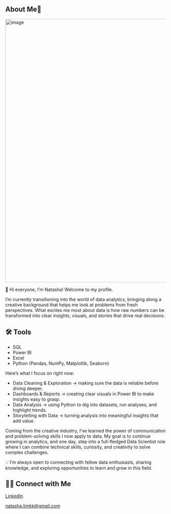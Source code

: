 ## About Me👋
<img width="1584" height="828" alt="image" src="https://github.com/user-attachments/assets/a39c90dc-3038-427b-9cd6-fa560dd7373d" />

👋 Hi everyone, I’m Natasha! Welcome to my profile.

I’m currently transitioning into the world of data analytics, bringing along a creative background that helps me look at problems from fresh perspectives. What excites me most about data is how raw numbers can be transformed into clear insights, visuals, and stories that drive real decisions.

## 🛠️ Tools
- SQL
- Power BI
- Excel
- Python (Pandas, NumPy, Matplotlib, Seaborn)

Here’s what I focus on right now:
- Data Cleaning & Exploration → making sure the data is reliable before diving deeper.
- Dashboards & Reports → creating clear visuals in Power BI to make insights easy to grasp.
- Data Analysis → using Python to dig into datasets, run analyses, and highlight trends.
- Storytelling with Data → turning analysis into meaningful insights that add value.

Coming from the creative industry, I’ve learned the power of communication and problem-solving skills I now apply to data. My goal is to continue growing in analytics, and one day, step into a full-fledged Data Scientist role where I can combine technical skills, curiosity, and creativity to solve complex challenges.

💡 I’m always open to connecting with fellow data enthusiasts, sharing knowledge, and exploring opportunities to learn and grow in this field.

## 👋🏻 Connect with Me
[LinkedIn](https://www.linkedin.com/in/natashalimkarkhee)

natasha.limkk@gmail.com
